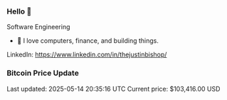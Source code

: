 ### Hello 🤙  

Software Engineering

- 🔭 I love computers, finance, and building things.
  
LinkedIn: https://www.linkedin.com/in/thejustinbishop/  


































































































### Bitcoin Price Update
Last updated: 2025-05-14 20:35:16 UTC
Current price: $103,416.00 USD
